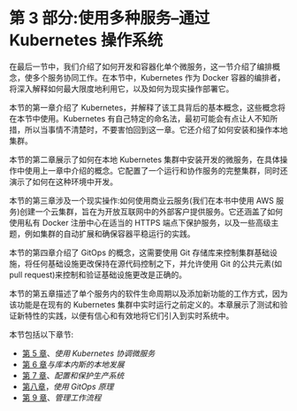 # 第 3 部分:使用多种服务–通过 Kubernetes 操作系统

在最后一节中，我们介绍了如何开发和容器化单个微服务，这一节介绍了编排概念，使多个服务协同工作。在本节中，Kubernetes 作为 Docker 容器的编排者，将深入解释如何最大限度地利用它，以及如何为现实操作部署它。

本节的第一章介绍了 Kubernetes，并解释了该工具背后的基本概念，这些概念将在本节中使用。Kubernetes 有自己特定的命名法，最初可能会有点让人不知所措，所以当事情不清楚时，不要害怕回到这一章。它还介绍了如何安装和操作本地集群。

本节的第二章展示了如何在本地 Kubernetes 集群中安装开发的微服务，在具体操作中使用上一章中介绍的概念。它配置了一个运行和协作服务的完整集群，同时还演示了如何在这种环境中开发。

本节的第三章涉及一个现实操作:如何使用商业云服务(我们在本书中使用 AWS 服务)创建一个云集群，旨在为开放互联网中的外部客户提供服务。它还涵盖了如何使用私有 Docker 注册中心在适当的 HTTPS 端点下保护服务，以及一些高级主题，例如集群的自动扩展和确保容器平稳运行的实践。

本节的第四章介绍了 GitOps 的概念，这需要使用 Git 存储库来控制集群基础设施，将任何基础设施更改保持在源代码控制之下，并允许使用 Git 的公共元素(如 pull request)来控制和验证基础设施更改是正确的。

本节的第五章描述了单个服务内的软件生命周期以及添加新功能的工作方式，因为该功能是在现有的 Kubernetes 集群中实时运行之前定义的。本章展示了测试和验证新特性的实践，以便有信心和有效地将它们引入到实时系统中。

本节包括以下章节:

*   [第 5 章](05.html)、*使用 Kubernetes 协调微服务*
*   [第 6 章](06.html)*与库本内斯的本地发展*
*   [第 7 章](07.html)、*配置和保护生产系统*
*   [第八章](08.html)，*使用 GitOps 原理*
*   [第 9 章](09.html)、*管理工作流程*